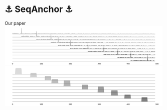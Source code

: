 # :anchor: SeqAnchor :anchor:
Our paper
![Test Image 1](gray_spike.png)
![Test Image 1](gray_anchor.png)
